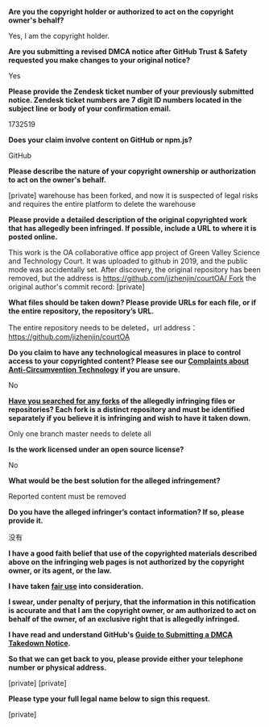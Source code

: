 **Are you the copyright holder or authorized to act on the copyright owner's behalf?**

Yes, I am the copyright holder.

**Are you submitting a revised DMCA notice after GitHub Trust & Safety requested you make changes to your original notice?**

Yes

**Please provide the Zendesk ticket number of your previously submitted notice. Zendesk ticket numbers are 7 digit ID numbers located in the subject line or body of your confirmation email.**

1732519

**Does your claim involve content on GitHub or npm.js?**

GitHub

**Please describe the nature of your copyright ownership or authorization to act on the owner's behalf.**

[private] warehouse has been forked, and now it is suspected of legal risks and requires the entire platform to delete the warehouse

**Please provide a detailed description of the original copyrighted work that has allegedly been infringed. If possible, include a URL to where it is posted online.**

This work is the OA collaborative office app project of Green Valley Science and Technology Court. It was uploaded to github in 2019, and the public mode was accidentally set. After discovery, the original repository has been removed, but the address is [https://github.com/jizhenjin/courtOA/ Fork](https://github.com/jizhenjin/courtOA/Fork) the
original author's commit record: [private]

**What files should be taken down? Please provide URLs for each file, or if the entire repository, the repository’s URL.**

The entire repository needs to be deleted，url address：https://github.com/jizhenjin/courtOA

**Do you claim to have any technological measures in place to control access to your copyrighted content? Please see our <a href="https://docs.github.com/articles/guide-to-submitting-a-dmca-takedown-notice#complaints-about-anti-circumvention-technology">Complaints about Anti-Circumvention Technology</a> if you are unsure.**

No

**<a href="https://docs.github.com/articles/dmca-takedown-policy#b-what-about-forks-or-whats-a-fork">Have you searched for any forks</a> of the allegedly infringing files or repositories? Each fork is a distinct repository and must be identified separately if you believe it is infringing and wish to have it taken down.**

Only one branch master needs to delete all

**Is the work licensed under an open source license?**

No

**What would be the best solution for the alleged infringement?**

Reported content must be removed

**Do you have the alleged infringer’s contact information? If so, please provide it.**

没有

**I have a good faith belief that use of the copyrighted materials described above on the infringing web pages is not authorized by the copyright owner, or its agent, or the law.**

**I have taken <a href="https://www.lumendatabase.org/topics/22">fair use</a> into consideration.**

**I swear, under penalty of perjury, that the information in this notification is accurate and that I am the copyright owner, or am authorized to act on behalf of the owner, of an exclusive right that is allegedly infringed.**

**I have read and understand GitHub's <a href="https://docs.github.com/articles/guide-to-submitting-a-dmca-takedown-notice/">Guide to Submitting a DMCA Takedown Notice</a>.**

**So that we can get back to you, please provide either your telephone number or physical address.**

[private] [private]

**Please type your full legal name below to sign this request.**

[private]
